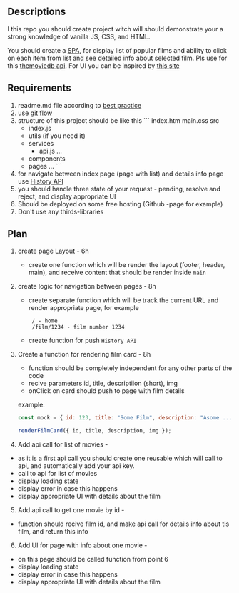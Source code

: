## Descriptions

I this repo you should create project witch will should demonstrate your a strong knowledge of vanilla JS, CSS, and HTML.

You should create a [SPA](https://developer.mozilla.org/en-US/docs/Glossary/SPA), for display list of popular films and ability to click on each item from list and see detailed info about selected film. Pls use for this [themoviedb api](https://www.themoviedb.org/documentation/api). For UI you can be inspired by [this site](https://film-pwa.web.app/)


## Requirements
  1. readme.md file according to [best practice](https://www.freecodecamp.org/news/how-to-write-a-good-readme-file/)
  2. use [git flow](https://nvie.com/posts/a-successful-git-branching-model/)
  3. structure of this project should be like this 
    ```
      index.htm
      main.css
      src  
        - index.js
        - utils (if you need it)
        - services 
          - api.js
          ...
        - components
        - pages
        ...
    ```     
  4. for navigate between index page (page with list) and details info page use [History API](https://developer.mozilla.org/en-US/docs/Web/API/History_API)
  5. you should handle three state of your request - pending, resolve and reject, and display appropriate UI
  6. Should be deployed on some free hosting (Github -page for example)
  7. Don't use any thirds-libraries

## Plan
 1. create page Layout - 6h
    - create one function which will be render the layout (footer, header, main), and receive content that should be render inside `main`
 2. create logic for navigation between pages - 8h
    - create separate function which will be track the current URL and render appropriate page, 
      for example
      ```
       / - home 
       /film/1234 - film number 1234
      ```
    - create function for push `History API`
    
 3. Create a function for rendering film card - 8h 
    - function should be completely independent for any other parts of the code
    - recive parameters id, title, descriptiion (short), img
    - onClick on card should push to page with film details
    
    example: 
    
    ```js
    const mock = { id: 123, title: "Some Film", description: "Asome ...." , img: "http//..."  };

    renderFilmCard({ id, title, description, img });
    ```

 4. Add api call for list of movies - 
   - as it is a first api call you should create one reusable which will call to api, and automatically add your api key.
   - call to api for list of movies
   - display loading state
   - display error in case this happens
   - display appropriate UI with details about the film
  
 5. Add api call to get one movie by id - 
   - function should recive film id, and make api call for details info about tis film, and return this info
   
 6. Add UI for page with info about one movie - 
   - on this page should be called function from point 6
   - display loading state
   - display error in case this happens
   - display appropriate UI with details about the film
 
